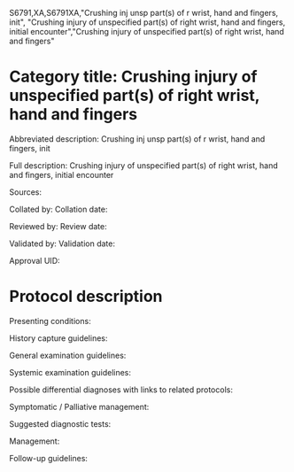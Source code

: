 S6791,XA,S6791XA,"Crushing inj unsp part(s) of r wrist, hand and fingers, init", "Crushing injury of unspecified part(s) of right wrist, hand and fingers, initial encounter","Crushing injury of unspecified part(s) of right wrist, hand and fingers"
# Category title: Crushing injury of unspecified part(s) of right wrist, hand and fingers

Abbreviated description: Crushing inj unsp part(s) of r wrist, hand and fingers, init

Full description: Crushing injury of unspecified part(s) of right wrist, hand and fingers, initial encounter

Sources:

Collated by:
Collation date:

Reviewed by:
Review date:

Validated by:
Validation date:

Approval UID:

# Protocol description

Presenting conditions:

History capture guidelines:

General examination guidelines:

Systemic examination guidelines:

Possible differential diagnoses with links to related protocols:

Symptomatic / Palliative management:

Suggested diagnostic tests:

Management:

Follow-up guidelines:
